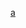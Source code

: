 [a](https://github.com/Eazvy/UILibs/blob/main/Librarys/Center/Screenshot%202023-02-24%20142630.png?raw=true)
